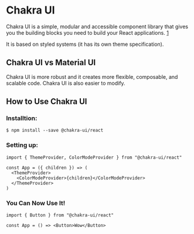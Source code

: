 # Chakra UI

Chakra UI is a simple, modular and accessible component library that gives you the building blocks you need to build your React applications. [1](https://chakra-ui.com/)

It is based on styled systems (it has its own theme specification).


## Chakra UI vs Material UI

Chakra UI is more robust and it creates more flexible, composable, and scalable code. Chakra UI is also easier to modify.


## How to Use Chakra UI

### Installtion:

````
$ npm install --save @chakra-ui/react
````

### Setting up:

```
import { ThemeProvider, ColorModeProvider } from "@chakra-ui/react"

const App = ({ children }) => (
  <ThemeProvider>
    <ColorModeProvider>{children}</ColorModeProvider>
  </ThemeProvider>
)

```

### You Can Now Use It!

```
import { Button } from "@chakra-ui/react"

const App = () => <Button>Wow</Button>

```
